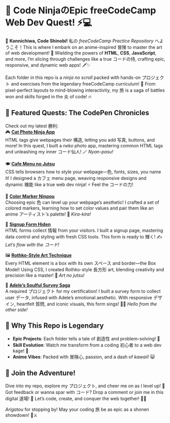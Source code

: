 # 🌸 Code NinjaのEpic freeCodeCamp Web Dev Quest! ⚡️💻

🎉 **Konnichiwa, Code Shinobi!** 私の *freeCodeCamp Practice Repository* へようこそ！This is where I embark on an anime-inspired 冒険 to master the art of web development! 🌟 Wielding the powers of **HTML**, **CSS**, **JavaScript**, and more, I’m slicing through challenges like a true コードの侍, crafting epic, responsive, and dynamic web apps! 🗡️✨

Each folder in this repo is a *ninja no scroll* packed with hands-on プロジェクト and exercises from the legendary freeCodeCamp curriculum! 📜 From pixel-perfect layouts to mind-blowing interactivity, my 旅 is a saga of battles won and skills forged in the 炎 of code! 🔥

## 🐉 Featured Quests: The CodePen Chronicles

Check out my latest 勝利:  
🎮 **[Cat Photo Ninja App](https://codepen.io/ajy_ocean/full/pvjEPLJ)**  
HTML tags give webpages their 構造, letting you add 写真, buttons, and more! In this quest, I built a *neko* photo app, mastering common HTML tags and unleashing my inner コード仙人! 🪄 *Nyan-pasu!*

🍽️ **[Cafe Menu no Jutsu](https://codepen.io/ajy_ocean/full/jEbMwvw)**  
CSS tells browsers how to style your webpage—色, fonts, sizes, you name it! I designed a カフェ menu page, weaving responsive designs and dynamic 機能 like a true web dev ninja! ⚡ Feel the コードの力!

🎨 **[Color Marker Ninpou](https://codepen.io/ajy_ocean/full/KwdapqJ)**  
Choosing epic 色 can level up your webpage’s aesthetic! I crafted a set of colored markers, learning how to set color values and pair them like an anime アーティスト’s palette! 🌈 *Kira-kira!*

📝 **[Signup Form Hiden](https://codepen.io/ajy_ocean/full/EaVZjwV)**  
HTML forms collect 情報 from your visitors. I built a signup page, mastering data control and styling with fresh CSS tools. This form is ready to 輝く! ✍️ *Let’s flow with the コード!*

🖼️ **[Rothko-Style Art Technique](https://codepen.io/ajy_ocean/full/wBKgaWm)**  
Every HTML element is a box with its own スペース and border—the Box Model! Using CSS, I created Rothko-style 長方形 art, blending creativity and precision like a master! 🎨 *Art no jutsu!*

🎤 **[Adele’s Soulful Survey Saga](https://codepen.io/ajy_ocean/full/KwdaPRL)**  
A required プロジェクト for my certification! I built a survey form to collect user データ, infused with Adele’s emotional aesthetic. With responsive デザイン, heartfelt 質問, and iconic visuals, this form sings! 🎵💖 *Hello from the other side!*

## 🌠 Why This Repo is Legendary

- **Epic Projects**: Each folder tells a tale of 創造性 and problem-solving! 🏯
- **Skill Evolution**: Watch me transform from a coding 初心者 to a web dev kage! 🥷
- **Anime Vibes**: Packed with 冒険心, passion, and a dash of *kawaii*! 😺

## 🚀 Join the Adventure!

Dive into my repo, explore my プロジェクト, and cheer me on as I level up! 🌈 Got feedback or wanna spar with コード? Drop a comment or join me in this digital 道場! 🥋 Let’s code, create, and conquer the web together! 💪✨

*Arigatou* for stopping by! May your coding 旅 be as epic as a shonen showdown! 🐲⚔️